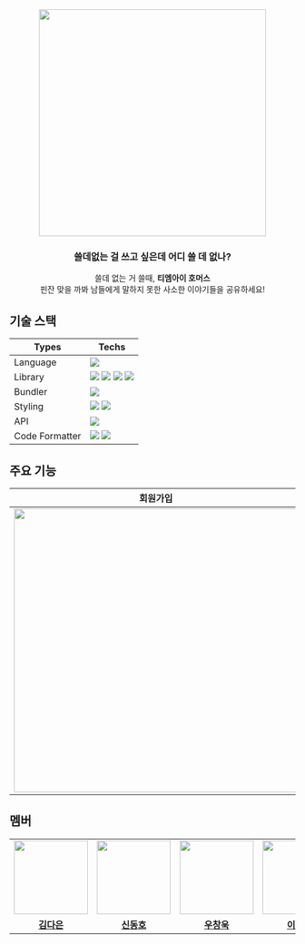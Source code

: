 <div align="center">
  <img width="400px" src="https://raw.githubusercontent.com/prgrms-fe-devcourse/FEDC4_TMI_HOMERS_OFF/649aa133826b24bb8e545579d1c8f4c5e2d5c5fd/public/img/logo.svg"/>
  <h3>쓸데없는 걸 쓰고 싶은데 어디 쓸 데 없나?</h3>
  <span>쓸데 없는 거 쓸때, <strong>티엠아이 호머스</strong></span><br>
   <span>핀잔 맞을 까봐 남들에게 말하지 못한 사소한 이야기들을 공유하세요!</span><br>
</div>


## 기술 스택
| Types       | Techs                               |
| -------------- | ----------------------------------- |
| Language       | <img src="https://img.shields.io/badge/TypeScript-3178C6?style=flat&logo=TypeScript&logoColor=white"/> |
| Library    | <img src="https://img.shields.io/badge/React-61DAFB?style=flat&logo=React&logoColor=white"/> <img src="https://img.shields.io/badge/React Query-FF4154?style=flat&logo=React Query&logoColor=white"/> <img src="https://img.shields.io/badge/React Router-CA4245?style=flat&logo=React Router&logoColor=white"/> <img src="https://img.shields.io/badge/React Hook Form-EC5990?style=flat&logo=reacthookform&logoColor=white"/> |
| Bundler        | <img src="https://img.shields.io/badge/vite-646CFF?style=flat&logo=vite&logoColor=white"/> |
| Styling        | <img src="https://img.shields.io/badge/Tailwind CSS-06B6D4?style=flat&logo=tailwindcss&logoColor=white"/> <img src="https://img.shields.io/badge/storybook-FF4785?style=flat&logo=storybook&logoColor=white"/> |
| API            | <img src="https://img.shields.io/badge/axios-5A29E4?style=flat&logo=axios&logoColor=white"/> |
| Code Formatter | <img src="https://img.shields.io/badge/eslint-4B32C3?style=flat&logo=eslint&logoColor=white"/> <img src="https://img.shields.io/badge/prettier-F7B93E?style=flat&logo=prettier&logoColor=white"/>|

## 주요 기능
| 회원가입        |           글작성            |            글, 유저 검색            |
| -------------- | ----------------------------------- |----------------------------------- |
|  <img height="500px" src="https://github.com/prgrms-fe-devcourse/FEDC4_TMI_HOMERS_OFF/assets/104294861/7624352a-27d3-4206-8326-74ad571bb172">  |   <img height="500px" src="https://github.com/prgrms-fe-devcourse/FEDC4_TMI_HOMERS_OFF/assets/104294861/c82f2873-22e1-4705-87d5-bd244f26d6d1">  |   <img height="500px" src="https://github.com/prgrms-fe-devcourse/FEDC4_TMI_HOMERS_OFF/assets/104294861/0607494f-f41f-4feb-89dc-9b759547eba2">  |




## 멤버


<table>
 <tr>
    <td align="center"><a href="https://github.com/GBAJS754"><img src="https://avatars.githubusercontent.com/GBAJS754" width="130px;" alt=""></a></td>
    <td align="center"><a href="https://github.com/khakhid"><img src="https://avatars.githubusercontent.com/khakhid" width="130px;" alt=""></a></td>
    <td align="center"><a href="https://github.com/wukdddang"><img src="https://avatars.githubusercontent.com/wukdddang" width="130px;" alt=""></a></td>
    <td align="center"><a href="https://github.com/colorkite10"><img src="https://avatars.githubusercontent.com/colorkite10" width="130px;" alt=""></a></td>
    <td align="center"><a href="https://github.com/DongjaJ"><img src="https://avatars.githubusercontent.com/DongjaJ" width="130px;" alt=""></a></td>
  </tr>
  <tr>
    <td align="center"><a href="https://github.com/GBAJS754"><b>김다은</b></a></td>
    <td align="center"><a href="https://github.com/khakhid"><b>신동호</b></a></td>
    <td align="center"><a href="https://github.com/wukdddang"><b>우창욱<b></b></a></td>
    <td align="center"><a href="https://github.com/colorkite10"><b>이채연</b></a></td>
    <td align="center"><a href="https://github.com/DongjaJ"><b>정동환</b></a></td>
  </tr>
</table>

